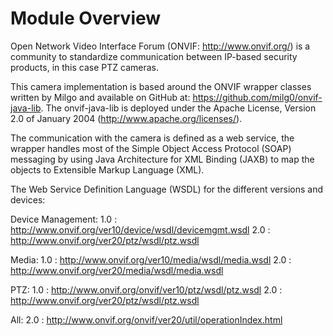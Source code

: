 # Module Overview
Open Network Video Interface Forum (ONVIF: http://www.onvif.org/) is a
community to standardize communication between IP-based security products, in
this case PTZ cameras.

This camera implementation is based around the ONVIF wrapper classes written
by Milgo and available on GitHub at: https://github.com/milg0/onvif-java-lib.
The onvif-java-lib is deployed under the Apache License,
Version 2.0 of January 2004 (http://www.apache.org/licenses/).

The communication with the camera is defined as a web service, the wrapper
handles most of the Simple Object Access Protocol (SOAP) messaging by using
Java Architecture for XML Binding (JAXB) to map the objects to Extensible
Markup Language (XML).

The Web Service Definition Language (WSDL) for the different versions and
devices:

Device Management:
1.0 : http://www.onvif.org/ver10/device/wsdl/devicemgmt.wsdl
2.0 : http://www.onvif.org/ver20/ptz/wsdl/ptz.wsdl

Media:
  1.0 : http://www.onvif.org/ver10/media/wsdl/media.wsdl
  2.0 : http://www.onvif.org/ver20/media/wsdl/media.wsdl

PTZ:
  1.0 : http://www.onvif.org/onvif/ver10/ptz/wsdl/ptz.wsdl
  2.0 : http://www.onvif.org/ver20/ptz/wsdl/ptz.wsdl

All:
  2.0 : http://www.onvif.org/onvif/ver20/util/operationIndex.html
